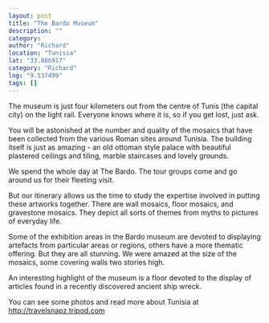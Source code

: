 ```yaml
---
layout: post
title: "The Bardo Museum"
description: ""
category:
author: "Richard"
location: "Tunisia"
lat: "33.886917"
category: "Richard"
lng: "9.537499"
tags: []
---
```



The museum is just four kilometers out from the centre of 
Tunis (the capital city) on the light rail. Everyone knows 
where it is, so if you get lost, just ask.

You will be astonished at the number and quality of the 
mosaics that have been collected from the various Roman 
sites around Tunisia. The building itself is just as 
amazing - an old ottoman style palace with beautiful 
plastered ceilings and tiling, marble staircases and lovely 
grounds.

We spend the whole day at The Bardo. The tour groups come 
and go around us for their fleeting visit.

But our itinerary allows us the time to study the expertise 
involved in putting these artworks together. There are wall 
mosaics, floor mosaics, and gravestone mosaics. They depict 
all sorts of themes from myths to pictures of everyday 
life.

Some of the exhibition areas in the Bardo museum are 
devoted to displaying artefacts from particular areas or 
regions, others have a more thematic offering. But they are 
all stunning. We were amazed at the size of the mosaics, 
some covering walls two stories high.

An interesting highlight of the museum is a floor devoted 
to the display of articles found in a recently discovered 
ancient ship wreck.

You can see some photos and read more about Tunisia at 
http://travelsnapz.tripod.com





